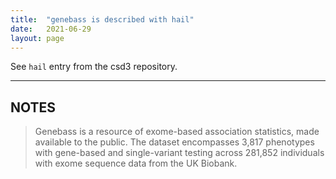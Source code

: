 ```yaml
---
title:  "genebass is described with hail"
date:   2021-06-29
layout: page
---
```


See `hail` entry from the csd3 repository.

<!--more-->

---

## NOTES

> Genebass is a resource of exome-based association statistics, made available to the public. The dataset encompasses 3,817 phenotypes with
> gene-based and single-variant testing across 281,852 individuals with exome sequence data from the UK Biobank.

